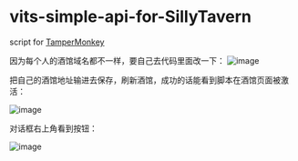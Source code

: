 # vits-simple-api-for-SillyTavern

script for [TamperMonkey](https://greasyfork.org/zh-CN/scripts/482384-vits-simple-api-for-sillytavern)

因为每个人的酒馆域名都不一样，要自己去代码里面改一下：
![image](https://github.com/yujianke100/vits-simple-api-for-SillyTavern/assets/35999482/8c635a1f-34da-45a5-809e-abb956734997)

把自己的酒馆地址输进去保存，刷新酒馆，成功的话能看到脚本在酒馆页面被激活：

![image](https://github.com/yujianke100/vits-simple-api-for-SillyTavern/assets/35999482/53de7c04-3017-4009-b612-087c064a160f)

对话框右上角看到按钮：

![image](https://github.com/yujianke100/vits-simple-api-for-SillyTavern/assets/35999482/7b598a1e-0de2-48eb-bb14-bebd8e53e505)
